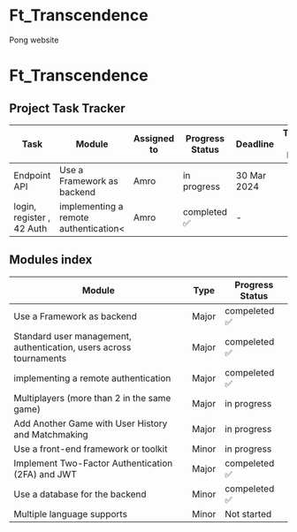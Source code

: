 # Ft_Transcendence
Pong website
# Ft_Transcendence


<!DOCTYPE html>
<html lang="en">
<head>
<meta charset="UTF-8">
</head>
<body>

<h2>Project Task Tracker</h2>

<table>
  <thead>
    <tr>
      <th>Task</th>
      <th>Module</th>
      <th>Assigned to</th>
      <th>Progress Status</th>
      <th>Deadline</th>
      <th>Test 1 by </th>
      <th>Test 2 by </th>
    </tr>
  </thead>
  <tbody>
    <tr>
      <td>Endpoint API </td>
      <td>Use a Framework as backend</td>
      <td>Amro</td>
      <td>in progress</td>
      <td>30 Mar 2024 </td>
      <td></td>
      <td></td>
    </tr>
    <tr>
      <td>login, register , 42 Auth</td>
      <td>implementing a remote authentication<</td>
      <td>Amro</td>
      <td>completed ✅</td>
      <td> - </td>
      <td></td>
      <td></td>
    </tr>
    <!-- Add more rows by makeing new TR -->
  </tbody>
</table>


<h2>Modules index</h2>



<table>
  <thead>
    <tr>
      <th>Module</th>
      <th>Type</th>
      <th>Progress Status</th>
    </tr>
  </thead>
  <tbody>
    <tr>
      <td>Use a Framework as backend</td>
      <td>Major</td>
      <td>compeleted ✅</td>
    </tr>
    <tr>
      <td>Standard user management, authentication, users across tournaments</td>
      <td>Major</td>
      <td>compeleted ✅</td>
    </tr>
    <tr>
      <td>implementing a remote authentication</td>
      <td>Major</td>
      <td>compeleted ✅</td>
    </tr>
        <tr>
      <td>Multiplayers (more than 2 in the same game)</td>
      <td>Major</td>
      <td>in progress</td>
    </tr>
        <tr>
      <td>Add Another Game with User History and Matchmaking</td>
      <td>Major</td>
      <td>in progress</td>
    </tr>
        <tr>
      <td>Use a front-end framework or toolkit</td>
      <td>Minor</td>
      <td>in progress</td>
    </tr>
        <tr>
      <td>Implement Two-Factor Authentication (2FA) and JWT</td>
      <td>Major</td>
      <td>compeleted ✅</td>
    </tr>
    <tr>
      <td>Use a database for the backend</td>
      <td>Minor</td>
      <td>compeleted ✅</td>
    </tr>
        <tr>
      <td>Multiple language supports</td>
      <td>Minor</td>
      <td>Not started</td>
    </tr>
    <!-- Add more rows by makeing new TR  -->
  </tbody>
</table>

</body>
</html>
